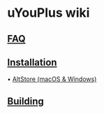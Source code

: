 # uYouPlus wiki
## [FAQ](FAQ)

## [Installation](Installation)
• [AltStore (macOS & Windows)](AltStore-(macOS-&-Windows))

## [Building](Building)
